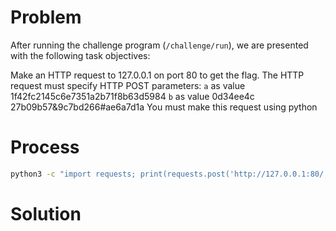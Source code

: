 # Problem
After running the challenge program (`/challenge/run`), we are presented with the following task objectives:

Make an HTTP request to 127.0.0.1 on port 80 to get the flag.
The HTTP request must specify HTTP POST parameters:
`a` as value 1f42fc2145c6e7351a2b71f8b63d5984
`b` as value 0d34ee4c 27b09b57&9c7bd266#ae6a7d1a
You must make this request using python
# Process

```bash
python3 -c "import requests; print(requests.post('http://127.0.0.1:80/, data={'a':'1f42fc2145c6e7351a2b71f8b63d5984', 'b':'0d34ee4c 27b09b57&9c7bd266#ae6a7d1a'}).text())"
```

# Solution
